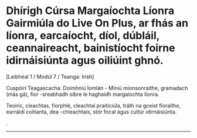 # Dhírigh Cúrsa Margaíochta Líonra Gairmiúla do Live On Plus, ar fhás an líonra, earcaíocht, díol, dúbláil, ceannaireacht, bainistíocht foirne idirnáisiúnta agus oiliúint ghnó.


[Leibhéal 1 / Modúl 7 / Teanga: Irish]

Cuspóirí Teagascacha: Doimhniú Iomlán - Míniú mionsonraithe, gramadach (más gá), fíor -sreabhadh oibre le haghaidh margaíochta líonra.

Teoiric, cleachtas, fíorphlé, cleachtaí praiticiúla, tráth na gceist fíoraithe, earráidí coitianta, dea -chleachtais, stór focal agus cultúr idirnáisiúnta.


.

---